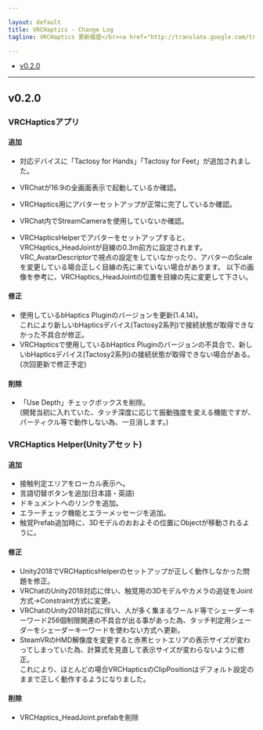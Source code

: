 ```yaml
---

layout: default  
title: VRCHaptics - Change Log  
tagline: VRCHaptics 更新履歴</br><a href="http://translate.google.com/translate?hl=ja&sl=auto&tl=en&u=http%3A%2F%2Fgithub.teruaki-tsubokura.com%2Fvrchaptics%2Fchangelog" style="color:white;text-decoration:underline;">English(Google Translate)</a>

---
```


* [v0.2.0](#v0.2.0)

-----

## v0.2.0

### VRCHapticsアプリ

#### 追加

* 対応デバイスに「Tactosy for Hands」「Tactosy for Feet」が追加されました。

* VRChatが16:9の全画面表示で起動しているか確認。
* VRCHaptics用にアバターセットアップが正常に完了しているか確認。
* VRChat内でStreamCameraを使用していないか確認。
* VRCHapticsHelperでアバターをセットアップすると、VRCHaptics_HeadJointが目線の0.3m前方に設定されます。
  VRC_AvatarDescriptorで視点の設定をしていなかったり、アバターのScaleを変更している場合正しく目線の先に来ていない場合があります。
  以下の画像を参考に、VRCHaptics_HeadJointの位置を目線の先に変更して下さい。

#### 修正

* 使用しているbHaptics Pluginのバージョンを更新(1.4.14)。  
  これにより新しいbHapticsデバイス(Tactosy2系列)で接続状態が取得できなかった不具合が修正。
* VRCHapticsで使用しているbHaptics Pluginのバージョンの不具合で、新しいbHapticsデバイス(Tactosy2系列)の接続状態が取得できない場合がある。(次回更新で修正予定)

#### 削除

* 「Use Depth」チェックボックスを削除。  
  (開発当初に入れていた、タッチ深度に応じて振動強度を変える機能ですが、パーティクル等で動作しない為、一旦消します。)

### VRCHaptics Helper(Unityアセット)

#### 追加

* 接触判定エリアをローカル表示へ。
* 言語切替ボタンを追加(日本語・英語)
* ドキュメントへのリンクを追加。
* エラーチェック機能とエラーメッセージを追加。
* 触覚Prefab追加時に、3Dモデルのおおよその位置にObjectが移動されるように。

#### 修正

* Unity2018でVRCHapticsHelperのセットアップが正しく動作しなかった問題を修正。
* VRChatのUnity2018対応に伴い、触覚用の3Dモデルやカメラの追従をJoint方式→Constraint方式に変更。 
* VRChatのUnity2018対応に伴い、人が多く集まるワールド等でシェーダーキーワード256個制限関連の不具合が出る事があった為、タッチ判定用シェーダーをシェーダーキーワードを使わない方式へ更新。
* SteamVRのHMD解像度を変更すると赤黒ヒットエリアの表示サイズが変わってしまっていた為、計算式を見直して表示サイズが変わらないように修正。  
  これにより、ほとんどの場合VRCHapticsのClipPositionはデフォルト設定のままで正しく動作するようになりました。

#### 削除

* VRCHaptics_HeadJoint.prefabを削除



